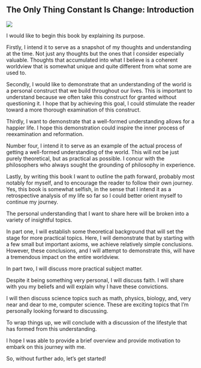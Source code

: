 
## The Only Thing Constant Is Change: Introduction

![](https://cdn-images-1.medium.com/max/3028/0*4zQBvDceGkhR4ggc.png)

I would like to begin this book by explaining its purpose.

Firstly, I intend it to serve as a snapshot of my thoughts and understanding at the time. Not just any thoughts but the ones that I consider especially valuable. Thoughts that accumulated into what I believe is a coherent worldview that is somewhat unique and quite different from what some are used to.

Secondly, I would like to demonstrate that an understanding of the world is a personal construct that we build throughout our lives. This is important to understand because we often take this construct for granted without questioning it. I hope that by achieving this goal, I could stimulate the reader toward a more thorough examination of this construct.

Thirdly, I want to demonstrate that a well-formed understanding allows for a happier life. I hope this demonstration could inspire the inner process of reexamination and reformation.

Number four, I intend it to serve as an example of the actual process of getting a well-formed understanding of the world. This will not be just purely theoretical, but as practical as possible. I concur with the philosophers who always sought the grounding of philosophy in experience.

Lastly, by writing this book I want to outline the path forward, probably most notably for myself, and to encourage the reader to follow their own journey. Yes, this book is somewhat selfish, in the sense that I intend it as a retrospective analysis of my life so far so I could better orient myself to continue my journey.

The personal understanding that I want to share here will be broken into a variety of insightful topics.

In part one, I will establish some theoretical background that will set the stage for more practical topics. Here, I will demonstrate that by starting with a few small but important axioms, we achieve relatively simple conclusions. However, these conclusions, and I will attempt to demonstrate this, will have a tremendous impact on the entire worldview.

In part two, I will discuss more practical subject matter.

Despite it being something very personal, I will discuss faith. I will share with you my beliefs and will explain why I have these convictions.

I will then discuss science topics such as math, physics, biology, and, very near and dear to me, computer science. These are exciting topics that I’m personally looking forward to discussing.

To wrap things up, we will conclude with a discussion of the lifestyle that has formed from this understanding.

I hope I was able to provide a brief overview and provide motivation to embark on this journey with me.

So, without further ado, let’s get started!

